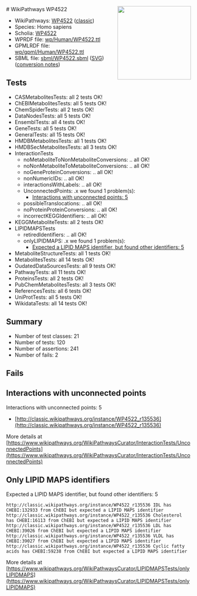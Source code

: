 <img style="float: right; width: 200px" src="https://upload.wikimedia.org/wikipedia/commons/thumb/8/83/Wplogo_with_text_500.png/640px-Wplogo_with_text_500.png" />
# WikiPathways WP4522

* WikiPathways: [WP4522](https://wikipathways.org/pathways/WP4522) ([classic](https://classic.wikipathways.org/instance/WP4522))
* Species: Homo sapiens
* Scholia: [WP4522](https://scholia.toolforge.org/wikipathways/WP4522)
* WPRDF file: [wp/Human/WP4522.ttl](../wp/Human/WP4522.ttl)
* GPMLRDF file: [wp/gpml/Human/WP4522.ttl](../wp/gpml/Human/WP4522.ttl)
* SBML file: [sbml/WP4522.sbml](../sbml/WP4522.sbml) ([SVG](../sbml/WP4522.svg)) ([conversion notes](../sbml/WP4522.txt))

## Tests
* CASMetabolitesTests: all 2 tests OK!
* ChEBIMetabolitesTests: all 5 tests OK!
* ChemSpiderTests: all 2 tests OK!
* DataNodesTests: all 5 tests OK!
* EnsemblTests: all 4 tests OK!
* GeneTests: all 5 tests OK!
* GeneralTests: all 15 tests OK!
* HMDBMetabolitesTests: all 1 tests OK!
* HMDBSecMetabolitesTests: all 3 tests OK!
* InteractionTests
    * noMetaboliteToNonMetaboliteConversions: .. all OK!
    * noNonMetaboliteToMetaboliteConversions: .. all OK!
    * noGeneProteinConversions: .. all OK!
    * nonNumericIDs: .. all OK!
    * interactionsWithLabels: .. all OK!
    * UnconnectedPoints: .x we found 1 problem(s):
        * [Interactions with unconnected points: 5](#35a61add)
    * possibleTranslocations: .. all OK!
    * noProteinProteinConversions: .. all OK!
    * incorrectKEGGIdentifiers: .. all OK!
* KEGGMetaboliteTests: all 2 tests OK!
* LIPIDMAPSTests
    * retiredIdentifiers: .. all OK!
    * onlyLIPIDMAPS: .x we found 1 problem(s):
        * [Expected a LIPID MAPS identifier, but found other identifiers: 5](#48cc60bc)
* MetaboliteStructureTests: all 1 tests OK!
* MetabolitesTests: all 14 tests OK!
* OudatedDataSourcesTests: all 9 tests OK!
* PathwayTests: all 11 tests OK!
* ProteinsTests: all 2 tests OK!
* PubChemMetabolitesTests: all 3 tests OK!
* ReferencesTests: all 6 tests OK!
* UniProtTests: all 5 tests OK!
* WikidataTests: all 14 tests OK!


## Summary

* Number of test classes: 21
* Number of tests: 120
* Number of assertions: 241
* Number of fails: 2

## Fails

<a name="35a61add" />

## Interactions with unconnected points

Interactions with unconnected points: 5

* [http://classic.wikipathways.org/instance/WP4522_r135536](http://classic.wikipathways.org/instance/WP4522_r135536)


More details at [https://www.wikipathways.org/WikiPathwaysCurator/InteractionTests/UnconnectedPoints](https://www.wikipathways.org/WikiPathwaysCurator/InteractionTests/UnconnectedPoints)

<a name="48cc60bc" />

## Only LIPID MAPS identifiers

Expected a LIPID MAPS identifier, but found other identifiers: 5
```
http://classic.wikipathways.org/instance/WP4522_r135536 IDL has CHEBI:132933 from ChEBI but expected a LIPID MAPS identifier
http://classic.wikipathways.org/instance/WP4522_r135536 Cholesterol has CHEBI:16113 from ChEBI but expected a LIPID MAPS identifier
http://classic.wikipathways.org/instance/WP4522_r135536 LDL has CHEBI:39026 from ChEBI but expected a LIPID MAPS identifier
http://classic.wikipathways.org/instance/WP4522_r135536 VLDL has CHEBI:39027 from ChEBI but expected a LIPID MAPS identifier
http://classic.wikipathways.org/instance/WP4522_r135536 Cyclic fatty acids has CHEBI:59238 from ChEBI but expected a LIPID MAPS identifier
```

More details at [https://www.wikipathways.org/WikiPathwaysCurator/LIPIDMAPSTests/onlyLIPIDMAPS](https://www.wikipathways.org/WikiPathwaysCurator/LIPIDMAPSTests/onlyLIPIDMAPS)

